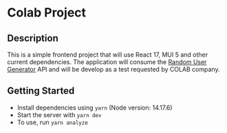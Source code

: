 # Colab Project

## Description

This is a simple frontend project that will use React 17, MUI 5 and other current dependencies.
The application will consume the [Random User Generator](https://randomuser.me/ ) API and
will be develop as a test requested by COLAB company.

## Getting Started

- Install dependencies using `yarn`  (Node version: 14.17.6)
- Start the server with `yarn dev`
- To use, run `yarn analyze`
